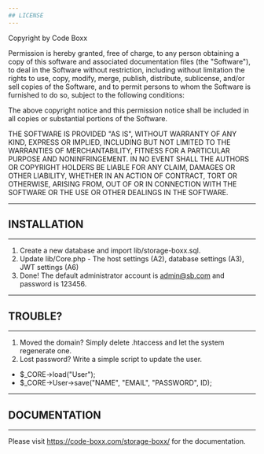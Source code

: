```yaml
---
## LICENSE
---
```


Copyright by Code Boxx

Permission is hereby granted, free of charge, to any person obtaining a copy
of this software and associated documentation files (the "Software"), to deal
in the Software without restriction, including without limitation the rights
to use, copy, modify, merge, publish, distribute, sublicense, and/or sell
copies of the Software, and to permit persons to whom the Software is
furnished to do so, subject to the following conditions:

The above copyright notice and this permission notice shall be included in all
copies or substantial portions of the Software.

THE SOFTWARE IS PROVIDED "AS IS", WITHOUT WARRANTY OF ANY KIND, EXPRESS OR
IMPLIED, INCLUDING BUT NOT LIMITED TO THE WARRANTIES OF MERCHANTABILITY,
FITNESS FOR A PARTICULAR PURPOSE AND NONINFRINGEMENT. IN NO EVENT SHALL THE
AUTHORS OR COPYRIGHT HOLDERS BE LIABLE FOR ANY CLAIM, DAMAGES OR OTHER
LIABILITY, WHETHER IN AN ACTION OF CONTRACT, TORT OR OTHERWISE, ARISING FROM,
OUT OF OR IN CONNECTION WITH THE SOFTWARE OR THE USE OR OTHER DEALINGS IN THE
SOFTWARE.


---
## INSTALLATION
---
1) Create a new database and import lib/storage-boxx.sql.
2) Update lib/Core.php - The host settings (A2), database settings (A3), JWT settings (A6)
3) Done! The default administrator account is admin@sb.com and password is 123456.


---
## TROUBLE?
---
1) Moved the domain? Simply delete .htaccess and let the system regenerate one.
2) Lost password? Write a simple script to update the user.
  - $_CORE->load("User");
  - $_CORE->User->save("NAME", "EMAIL", "PASSWORD", ID);


---
## DOCUMENTATION
---
Please visit https://code-boxx.com/storage-boxx/ for the documentation.
